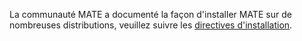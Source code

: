 <!--
.. link:
.. description:
.. tags: 
.. date: 2012-04-17 06:32:31
.. title: Installation
.. slug: install
-->

La communauté MATE a documenté la façon d'installer MATE sur de nombreuses 
distributions, veuillez suivre les [directives d'installation](https://wiki.mate-desktop.org/#!pages/download.md).
